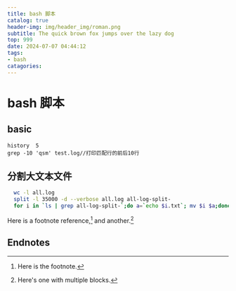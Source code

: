 ```yaml
---
title: bash 脚本
catalog: true
header-img: img/header_img/roman.png
subtitle: The quick brown fox jumps over the lazy dog
top: 999
date: 2024-07-07 04:44:12
tags:
- bash
catagories:
---
```


# bash 脚本

## basic

```
history  5
grep -10 'qsm' test.log//打印匹配行的前后10行
```

## 分割大文本文件

```bash
  wc -l all.log
  split -l 35000 -d --verbose all.log all-log-split-
  for i in `ls | grep all-log-split-`;do a=`echo $i.txt`; mv $i $a;done
```

Here is a footnote reference,[^1] and another.[^longnote]

## Endnotes

[^1]: Here is the footnote.
[^longnote]: Here's one with multiple blocks.

[label]: <https://> "website title"
